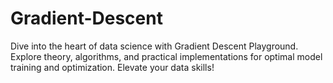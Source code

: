 # Gradient-Descent
Dive into the heart of data science with Gradient Descent Playground. Explore theory, algorithms, and practical implementations for optimal model training and optimization. Elevate your data skills!
